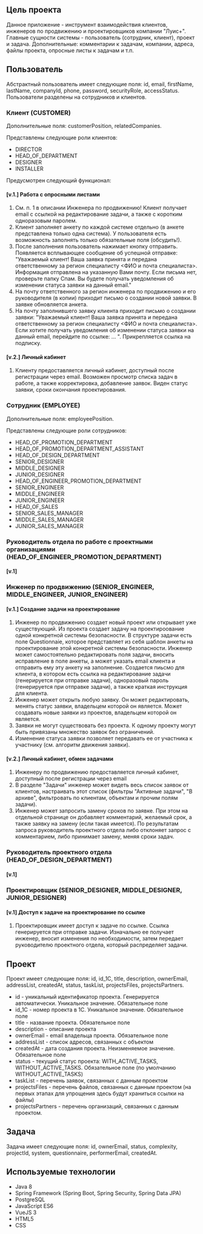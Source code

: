 ## Цель проекта
Данное приложение - инструмент взаимодействия клиентов, инженеров по продвижению и проектировщиков компании "Луис+". 
Главные сущности системы - пользователь (сотрудник, клиент), проект и задача. 
Дополнительные: комментарии к задачам, компании, адреса, файлы проекта, опросные листы к задачам и т.п.


## Пользователь
Абстрактный пользователь имеет следующие поля: id, email, firstName, lastName, companyId, phone, password, securityRole, accessStatus. 
Пользователи разделены на сотрудников и клиентов. 


### Клиент (CUSTOMER)
Дополнительные поля: customerPosition, relatedCompanies. 


Представлены следующие роли клиентов:
- DIRECTOR
- HEAD_OF_DEPARTMENT
- DESIGNER
- INSTALLER


Предусмотрен следующий функционал:
#### [v.1.] Работа с опросными листами 
1. См. п. 1 в описании Инженера по продвижению! Клиент получает email с ссылкой на редактирование задачи, а также с коротким одноразовым паролем. 
2. Клиент заполняет анкету по каждой системе отдельно (в анкете представлена только одна система). У пользователя есть возможность заполнять только обязательные поля (обсудить!).
3. После заполнения пользователь нажимает кнопку отправить. Появляется всплывающее сообщение об успешной отправке: "Уважаемый клиент! Ваша заявка принята и передана ответственному за регион специалисту <ФИО и почта специалиста>. 
Информация отправлена на указанную Вами почту. Если письма нет, проверьте папку Спам. Вы будете получать уведомления об изменении статуса заявки на данный email."
4. На почту ответственного за регион инженера по продвижению и его руководителя (в копии) приходит письмо о создании новой заявки. В заявке обновляется анкета. 
5. На почту заполнившего заявку клиента приходит письмо о создании заявки: "Уважаемый клиент! Ваша заявка принята и передана ответственному за регион специалисту <ФИО и почта специалиста>. 
Если хотите получать уведомления об изменении статуса заявки на данный email, перейдите по ссылке: ... ". Прикрепляется ссылка на подписку.
#### [v.2.] Личный кабинет
1. Клиенту предоставляется личный кабинет, доступный после регистрации через email. Возможен просмотр списка задач в работе, а также корректировка, добавление заявок. Виден статус заявки, сроки окончания проектирования.

### Сотрудник (EMPLOYEE)
Дополнительные поля: employeePosition. 


Представлены следующие роли сотрудников:
- HEAD_OF_PROMOTION_DEPARTMENT
- HEAD_OF_PROMOTION_DEPARTMENT_ASSISTANT
- HEAD_OF_DESIGN_DEPARTMENT
- SENIOR_DESIGNER
- MIDDLE_DESIGNER
- JUNIOR_DESIGNER
- HEAD_OF_ENGINEER_PROMOTION_DEPARTMENT
- SENIOR_ENGINEER
- MIDDLE_ENGINEER
- JUNIOR_ENGINEER
- HEAD_OF_SALES
- SENIOR_SALES_MANAGER
- MIDDLE_SALES_MANAGER
- JUNIOR_SALES_MANAGER

### Руководитель отдела по работе с проектными организациями (HEAD_OF_ENGINEER_PROMOTION_DEPARTMENT)
#### [v.1] 


### Инженер по продвижению (SENIOR_ENGINEER, MIDDLE_ENGINEER, JUNIOR_ENGINEER)
#### [v.1.] Создание задачи на проектирование
1. Инженер по продвижению создает новый проект или открывает уже существующий. Из проекта создает задачу на проектироование одной конкретной системы безопасности. В структуре задачи есть поле Questionnaie, которое представляет из себя шаблон анкеты на проектирование этой конкретной системы безопасности. Инженер может самостоятельно редактировать поля задачи, вносить исправление в поле анкеты, а может указать email клиента и отправить ему эту анкету на заполнение. Создается пиьсмо для клиента, в котором есть ссылка на редактирование задачи (генерируется при отправке задачи), одноразовый пароль (генерируется при отправке задачи), а также краткая инструкция для клиента.
2. Инженер может открыть любую заявку. Он может редактировать, менять статус заявки, владельцем которой он является. Может создавать новые заявки из проектов, владельцем которой он является. 
3. Заявки не могут существовать без проекта. К одному проекту могут быть привязаны множество заявок без ограничений.
4. Изменение статуса заявки позволяет передавать ее от участника к участнику (см. алгоритм движения заявки).
#### [v.2.] Личный кабинет, обмен задачами
1. Инженеру по продвижению предоставляется личный кабинет, доступный после регистрации через email
2. В разделе "Задачи" инженер может видеть весь список заявок от клиентов, настраивать этот список (фильтры "Активные задачи", "В архиве", фильтровать по клиентам, объектам и прочим полям задачи).
3. Инженер может запросить замену сроков по заявке. При этом на отдельной странице он добавляет комментарий, желаемый срок, а также заявку на замену (если такая имеется). По результатам запроса руководитель проектного отдела либо отклоняет запрос с комментарием, либо принимает замену, меняя сроки задач.


### Руководитель проектного отдела (HEAD_OF_DESIGN_DEPARTMENT)
#### [v.1] 


### Проектировщик (SENIOR_DESIGNER, MIDDLE_DESIGNER, JUNIOR_DESIGNER)
#### [v.1] Доступ к задаче на проектирование по ссылке
1. Проектировщик имеет доступ к задаче по ссылке. Ссылка генерируется при отправке задачи. Изначально ее получает инженер, вносит изменения по необходимости, затем передает руководителю проектного отдела, который распределяет задачи.


## Проект
Проект имеет следующие поля: id, id_1C, title, description, ownerEmail, addressList, createdAt, status, taskList, projectsFiles, projectsPartners.

- id - уникальный идентификатор проекта. Генерируется автоматически. Уникальное значение. Обязательное поле
- id_1C - номер проекта в 1С. Уникальное значение. Обязательное поле
- title - название проекта. Обязательное поле
- description - описание проекта
- ownerEmail - email владельца проекта. Обязательное поле
- addressList - список адресов, связанных с объектом
- createdAt - дата создания проекта. Неизменяемое значение. Обязательное поле
- status - текущий статус проекта: WITH_ACTIVE_TASKS, WITHOUT_ACTIVE_TASKS. Обязательное поле (по умолчанию WITHOUT_ACTIVE_TASKS)
- taskList - перечень заявок, связанных с данным проектом
- projectsFiles - перечень файлов, связанных с данным проектом (на первых этапах для упрощения здесь будут храниться ссылки на файлы)
- projectsPartners - перечень организаций, связанных с данным проектом. 


## Задача
Задача имеет следующие поля: id, ownerEmail, status, complexity, projectId, system, questionnaire, performerEmail, createdAt.


## Используемые технологии
- Java 8
- Spring Framework (Spring Boot, Spring Security, Spring Data JPA)
- PostgreSQL
- JavaScript ES6
- VueJS 3
- HTML5
- CSS
